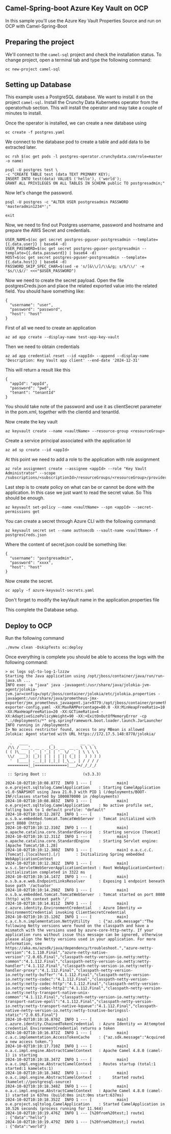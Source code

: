 ## Camel-Spring-boot Azure Key Vault on OCP

In this sample you'll use the Azure Key Vault Properties Source and run on OCP with Camel-Spring-Boot

## Preparing the project

We'll connect to the `camel-sql` project and check the installation status. To change project, open a terminal tab and type the following command:

```
oc new-project camel-sql
```

## Setting up Database

This example uses a PostgreSQL database. We want to install it on the project `camel-sql`. Install the Crunchy Data Kubernetes operator from the operatorhub section. This will install the operator and may take a couple of minutes to install.

Once the operator is installed, we can create a new database using

```
oc create -f postgres.yaml
```

We connect to the database pod to create a table and add data to be extracted later.

```
oc rsh $(oc get pods -l postgres-operator.crunchydata.com/role=master -o name)
```

```
psql -U postgres test \
-c "CREATE TABLE test (data TEXT PRIMARY KEY);
INSERT INTO test(data) VALUES ('hello'), ('world');
GRANT ALL PRIVILEGES ON ALL TABLES IN SCHEMA public TO postgresadmin;"
```

Now let's change the password.

```
psql -U postgres -c "ALTER USER postgresadmin PASSWORD 'masteradmin1234*';"
```

```
exit
```

Now, we need to find out Postgres username, password and hostname and prepare the AWS Secret and credentials.

```
USER_NAME=$(oc get secret postgres-pguser-postgresadmin --template={{.data.user}} | base64 -d)
USER_PASSWORD=$(oc get secret postgres-pguser-postgresadmin --template={{.data.password}} | base64 -d)
HOST=$(oc get secret postgres-pguser-postgresadmin --template={{.data.host}} | base64 -d)
PASSWORD_SKIP_SPEC_CHAR=$(sed -e 's/[&\\/]/\\&/g; s/$/\\/' -e '$s/\\$//' <<<"$USER_PASSWORD")
```

Now we need to create the secret payload. Open the file postgresCreds.json and place the related exported value into the related field. You should have something like:

```
{
  "username": "user",
  "password": "password",
  "host": "host"
}
```

First of all we need to create an application

```
az ad app create --display-name test-app-key-vault
```

Then we need to obtain credentials

```
az ad app credential reset --id <appId> --append --display-name 'Description: Key Vault app client' --end-date '2024-12-31'
```

This will return a result like this


```
{
  "appId": "appId",
  "password": "pwd",
  "tenant": "tenantId"
}
```

You should take note of the password and use it as clientSecret parameter in the pom.xml, together with the clientId and tenantId.

Now create the key vault

```
az keyvault create --name <vaultName> --resource-group <resourceGroup>
```

Create a service principal associated with the application Id

```
az ad sp create --id <appId>
```

At this point we need to add a role to the application with role assignment

```
az role assignment create --assignee <appId> --role "Key Vault Administrator" --scope /subscriptions/<subscriptionId>/resourceGroups/<resourceGroup>/providers/Microsoft.KeyVault/vaults/<vaultName>
```

Last step is to create policy on what can be or cannot be done with the application. In this case we just want to read the secret value. So This should be enough.

```
az keyvault set-policy --name <vaultName> --spn <appId> --secret-permissions get
```

You can create a secret through Azure CLI with the following command:

```
az keyvault secret set --name authsecdb --vault-name <vaultName> -f postgresCreds.json
```

Where the content of secret.json could be something like:

```
{
  "username": "postgresadmin",
  "password": "xxxx",
  "host": "host"
}
```

Now create the secret.

```
oc apply -f azure-keyvault-secrets.yaml
```

Don't forget to modify the keyVault name in the application.properties file

This complete the Database setup.

## Deploy to OCP

Run the following command

```
./mvnw clean -DskipTests oc:deploy
```

Once everything is complete you should be able to access the logs with the following command:

```
> oc logs sql-to-log-1-lzzzw
Starting the Java application using /opt/jboss/container/java/run/run-java.sh ...
INFO exec -a "java" java -javaagent:/usr/share/java/jolokia-jvm-agent/jolokia-jvm.jar=config=/opt/jboss/container/jolokia/etc/jolokia.properties -javaagent:/usr/share/java/prometheus-jmx-exporter/jmx_prometheus_javaagent.jar=9779:/opt/jboss/container/prometheus/etc/jmx-exporter-config.yaml -XX:MaxRAMPercentage=80.0 -XX:MinHeapFreeRatio=10 -XX:MaxHeapFreeRatio=20 -XX:GCTimeRatio=4 -XX:AdaptiveSizePolicyWeight=90 -XX:+ExitOnOutOfMemoryError -cp ".:/deployments/*" org.springframework.boot.loader.launch.JarLauncher 
INFO running in /deployments
I> No access restrictor found, access to any MBean is allowed
Jolokia: Agent started with URL https://172.17.5.148:8778/jolokia/

  .   ____          _            __ _ _
 /\\ / ___'_ __ _ _(_)_ __  __ _ \ \ \ \
( ( )\___ | '_ | '_| | '_ \/ _` | \ \ \ \
 \\/  ___)| |_)| | | | | || (_| |  ) ) ) )
  '  |____| .__|_| |_|_| |_\__, | / / / /
 =========|_|==============|___/=/_/_/_/

 :: Spring Boot ::                (v3.3.3)

2024-10-02T10:10:08.877Z  INFO 1 --- [           main] o.e.project.sqltolog.CamelApplication    : Starting CamelApplication v1.0-SNAPSHOT using Java 21.0.3 with PID 1 (/deployments/BOOT-INF/classes started by 1000870000 in /deployments)
2024-10-02T10:10:08.883Z  INFO 1 --- [           main] o.e.project.sqltolog.CamelApplication    : No active profile set, falling back to 1 default profile: "default"
2024-10-02T10:10:12.287Z  INFO 1 --- [           main] o.s.b.w.embedded.tomcat.TomcatWebServer  : Tomcat initialized with port 8080 (http)
2024-10-02T10:10:12.310Z  INFO 1 --- [           main] o.apache.catalina.core.StandardService   : Starting service [Tomcat]
2024-10-02T10:10:12.311Z  INFO 1 --- [           main] o.apache.catalina.core.StandardEngine    : Starting Servlet engine: [Apache Tomcat/10.1.28]
2024-10-02T10:10:12.380Z  INFO 1 --- [           main] o.a.c.c.C.[Tomcat].[localhost].[/]       : Initializing Spring embedded WebApplicationContext
2024-10-02T10:10:12.382Z  INFO 1 --- [           main] w.s.c.ServletWebServerApplicationContext : Root WebApplicationContext: initialization completed in 3322 ms
2024-10-02T10:10:14.147Z  INFO 1 --- [           main] o.s.b.a.e.web.EndpointLinksResolver      : Exposing 1 endpoint beneath base path '/actuator'
2024-10-02T10:10:14.298Z  INFO 1 --- [           main] o.s.b.w.embedded.tomcat.TomcatWebServer  : Tomcat started on port 8080 (http) with context path '/'
2024-10-02T10:10:14.811Z  INFO 1 --- [           main] c.azure.identity.EnvironmentCredential   : Azure Identity => EnvironmentCredential invoking ClientSecretCredential
2024-10-02T10:10:15.120Z  INFO 1 --- [           main] c.a.c.h.n.implementation.NettyUtility    : {"az.sdk.message":"The following Netty versions were found on the classpath and have a mismatch with the versions used by azure-core-http-netty. If your application runs without issue this message can be ignored, otherwise please align the Netty versions used in your application. For more information, see https://aka.ms/azsdk/java/dependency/troubleshoot.","azure-netty-version":"4.1.110.Final","azure-netty-native-version":"2.0.65.Final","classpath-netty-version-io.netty:netty-common":"4.1.112.Final","classpath-netty-version-io.netty:netty-handler":"4.1.112.Final","classpath-netty-version-io.netty:netty-handler-proxy":"4.1.112.Final","classpath-netty-version-io.netty:netty-buffer":"4.1.112.Final","classpath-netty-version-io.netty:netty-codec":"4.1.112.Final","classpath-netty-version-io.netty:netty-codec-http":"4.1.112.Final","classpath-netty-version-io.netty:netty-codec-http2":"4.1.112.Final","classpath-netty-version-io.netty:netty-transport-native-unix-common":"4.1.112.Final","classpath-netty-version-io.netty:netty-transport-native-epoll":"4.1.112.Final","classpath-netty-version-io.netty:netty-transport-native-kqueue":"4.1.112.Final","classpath-native-netty-version-io.netty:netty-tcnative-boringssl-static":"2.0.65.Final"}
2024-10-02T10:10:16.870Z  INFO 1 --- [           main] c.azure.identity.ChainedTokenCredential  : Azure Identity => Attempted credential EnvironmentCredential returns a token
2024-10-02T10:10:16.872Z  INFO 1 --- [           main] c.a.c.implementation.AccessTokenCache    : {"az.sdk.message":"Acquired a new access token."}
2024-10-02T10:10:17.710Z  INFO 1 --- [           main] o.a.c.impl.engine.AbstractCamelContext   : Apache Camel 4.8.0 (camel-1) is starting
2024-10-02T10:10:18.347Z  INFO 1 --- [           main] o.a.c.impl.engine.AbstractCamelContext   : Routes startup (total:1 started:1 kamelets:1)
2024-10-02T10:10:18.348Z  INFO 1 --- [           main] o.a.c.impl.engine.AbstractCamelContext   :     Started route1 (kamelet://postgresql-source)
2024-10-02T10:10:18.348Z  INFO 1 --- [           main] o.a.c.impl.engine.AbstractCamelContext   : Apache Camel 4.8.0 (camel-1) started in 637ms (build:0ms init:0ms start:637ms)
2024-10-02T10:10:18.352Z  INFO 1 --- [           main] o.e.project.sqltolog.CamelApplication    : Started CamelApplication in 10.526 seconds (process running for 11.944)
2024-10-02T10:10:19.476Z  INFO 1 --- [%20from%20test;] route1                                   : {"data":"hello"}
2024-10-02T10:10:19.479Z  INFO 1 --- [%20from%20test;] route1                                   : {"data":"world"}
```


